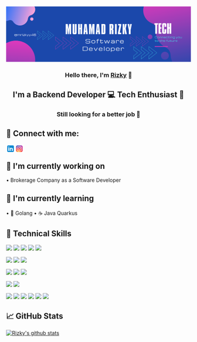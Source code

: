 <p align="center">
  <img src="images/banner.png" alt="my banner">
</p>

<h3 align="center">
Hello there, I'm <a href="#" target="" rel="noreferrer">Rizky</a> 👋
</h3>
<h2 align="center">
I'm a Backend Developer 💻 Tech Enthusiast 🧑
</h2> 
<h3 align="center">
Still looking for a better job 🎯
</h3> 

## 🤝 Connect with me:

<a href="https://www.linkedin.com/in/mrizky019/">
    <img align="left" src="images/icons8-linkedin.svg" alt="" width="24px"/>
</a>
<a href="https://instagram.com/mrizkyy46">
    <img align="left" src="images/icons8-instagram.svg" alt="" width="24px"/>
</a>

</br>

## 🏢 I'm currently working on

• Brokerage Company as a Software Developer

## 📖 I'm currently learning

• 🦫 Golang
• ☕ Java Quarkus

## 💼 Technical Skills

![](https://img.shields.io/badge/Code-Go-informational?style=flat&logo=go&color=007D9C)
![](https://img.shields.io/badge/Code-PHP-informational?style=flat&logo=php&color=777BB3)
![](https://img.shields.io/badge/Code-JavaScript-informational?style=flat&logo=JavaScript&color=F7DF1E)
![](https://img.shields.io/badge/Code-Java-informational?style=flat&logo=java&color=DA0000)
![](https://img.shields.io/badge/Code-C%23-informational?style=flat&logo=csharp&color=0078D4)


![](https://img.shields.io/badge/Database-MySQL-informational?style=flat&logo=mysql&color=4479A1)
![](https://img.shields.io/badge/Database-PostgreSQL-informational?style=flat&logo=PostgreSQL&color=31648C)
![](https://img.shields.io/badge/Database-SQLServer-informational?style=flat&logo=microsoft-sql-server&color=0078D4)


![](https://img.shields.io/badge/Framework-Quarkus-informational?&style=flat&logo=quarkus&logoColor=F4645F)
![](https://img.shields.io/badge/Framework-Laravel-informational?style=flat&logo=laravel&color=FF2D20)
![](https://img.shields.io/badge/Framework-Lumen-informational?&style=flat&logo=lumen&logoColor=F4645F)

![](https://img.shields.io/badge/Style-Bootstrap-informational?style=flat&logo=Bootstrap&color=7952B3)
![](https://img.shields.io/badge/Style-CSS3-informational?style=flat&logo=CSS3&color=1572B6)


![](https://img.shields.io/badge/Tools-Git-informational?style=flat&logo=Git&color=F05032)
![](https://img.shields.io/badge/Tools-GitHub-informational?style=flat&logo=GitHub&color=181717)
![](https://img.shields.io/badge/Tools-Postman-informational?style=flat&logo=Postman&color=FF6C37)
![](https://img.shields.io/badge/Tools-NPM-informational?style=flat&logo=NPM&color=CB3837)
![](https://img.shields.io/badge/Tools-Yarn-informational?style=flat&logo=Yarn&color=2C8EBB)
![](https://img.shields.io/badge/Tools-Figma-informational?style=flat&logo=Figma&color=F24E1E)

## 📈 GitHub Stats 

[![Rizky's github stats](https://github-readme-stats.vercel.app/api?username=mrizkyy46)](https://github.com/mrizkyy46)
